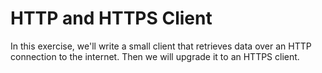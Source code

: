# HTTP and HTTPS Client

In this exercise, we'll write a small client that retrieves data over an HTTP connection to the internet.
Then we will upgrade it to an HTTPS client.
